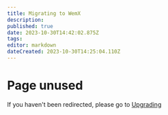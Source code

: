 ```yaml
---
title: Migrating to WemX
description: 
published: true
date: 2023-10-30T14:42:02.875Z
tags: 
editor: markdown
dateCreated: 2023-10-30T14:25:04.110Z
---
```


# Page unused
If you haven't been redirected, please go to [Upgrading](/projects/upgrading)
